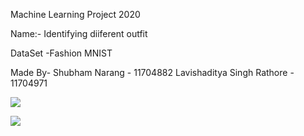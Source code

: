 Machine Learning Project 2020

Name:- Identifying diiferent outfit

DataSet -Fashion MNIST

Made By- Shubham Narang - 11704882 
         Lavishaditya Singh Rathore - 11704971


![](fashion-mnist)


![](data.gif)
